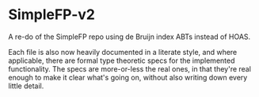 # SimpleFP-v2

A re-do of the SimpleFP repo using de Bruijn index ABTs instead of HOAS.

Each file is also now heavily documented in a literate style, and where applicable, there are formal type theoretic specs for the implemented functionality. The specs are more-or-less the real ones, in that they're real enough to make it clear what's going on, without also writing down every little detail.
